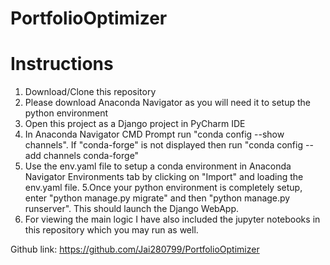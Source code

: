 # PortfolioOptimizer

# Instructions

1. Download/Clone this repository
2. Please download Anaconda Navigator as you will need it to setup the python environment
3. Open this project as a Django project in PyCharm IDE
4. In Anaconda Navigator CMD Prompt run "conda config --show channels". If "conda-forge" is not displayed then run "conda config --add channels conda-forge"
5. Use the env.yaml file to setup a conda environment in Anaconda Navigator Environments tab by clicking on "Import" and loading the env.yaml file.
5.Once your python environment is completely setup,  enter "python manage.py migrate" and then "python manage.py
   runserver". This should launch the Django WebApp.
6. For viewing the main logic I have also included the jupyter notebooks in this repository which you may run as well.



Github link: https://github.com/Jai280799/PortfolioOptimizer